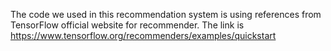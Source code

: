 The code we used in this recommendation system is using references from TensorFlow official website for recommender. The link is https://www.tensorflow.org/recommenders/examples/quickstart

